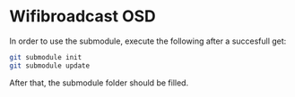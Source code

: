 # Wifibroadcast OSD

In order to use the submodule, execute the following after a succesfull get:

```bash
git submodule init
git submodule update
```

After that, the submodule folder should be filled.
